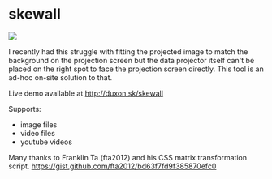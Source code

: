 # skewall

![](https://i.imgsafe.org/74d4579cc9.jpeg)

I recently had this struggle with fitting the projected image to match the background on the projection screen but the data projector itself can't be placed on the right spot to face the projection screen directly. This tool is an ad-hoc on-site solution to that. 

Live demo available at http://duxon.sk/skewall

Supports:
  - image files
  - video files
  - youtube videos

Many thanks to Franklin Ta (fta2012) and his CSS matrix transformation script.
https://gist.github.com/fta2012/bd63f7fd9f385870efc0

